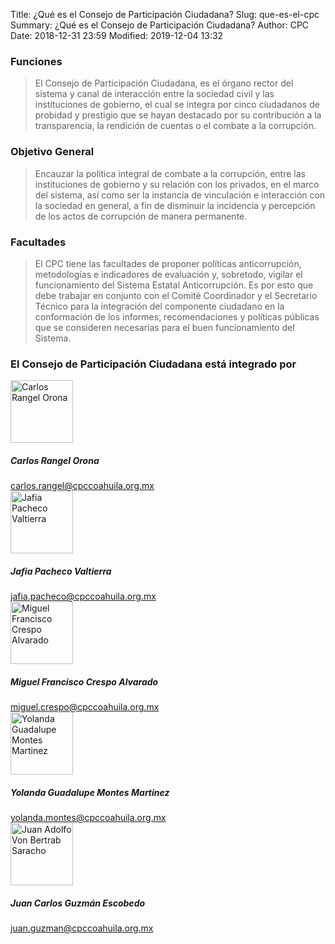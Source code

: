 Title: ¿Qué es el Consejo de Participación Ciudadana?
Slug: que-es-el-cpc
Summary: ¿Qué es el Consejo de Participación Ciudadana?
Author: CPC
Date: 2018-12-31 23:59
Modified: 2019-12-04 13:32


### Funciones

> El Consejo de Participación Ciudadana, es el órgano rector del sistema y canal
de interacción entre la sociedad civil y las instituciones de gobierno, el cual
se integra por cinco ciudadanos de probidad y prestigio que se hayan destacado
por su contribución a la transparencia, la rendición de cuentas o el combate a
la corrupción.

### Objetivo General

> Encauzar la política integral de combate a la corrupción, entre las
instituciones de gobierno y su relación con los privados, en el marco del
sistema, así como ser la instancia de vinculación e interacción con la sociedad
en general, a fin de disminuir la incidencia y percepción de los actos de
corrupción de manera permanente.

### Facultades

> El CPC tiene las facultades de proponer políticas anticorrupción, metodologías
e indicadores de evaluación y, sobretodo, vigilar el funcionamiento del Sistema
Estatal Anticorrupción. Es por esto que debe trabajar en conjunto con el Comité
Coordinador y el Secretario Técnico para la integración del componente ciudadano
en la conformación de los informes, recomendaciones y políticas públicas que se
consideren necesarias para el buen funcionamiento del Sistema.

### El Consejo de Participación Ciudadana está integrado por




<div class="media mb-4">
    <div class="w-25 mr-2">
        <img class="img-thumbnail" width="100" height="100" src="/theme/images/cpc-cro.jpg" alt="Carlos Rangel Orona">
    </div>
    <div class="media-body align-self-end">
        <h5 class="mt-0">Carlos Rangel Orona</h5>
        <a href="mailto:carlos.rangel@cpccoahuila.org.mx">carlos.rangel@cpccoahuila.org.mx</a>
    </div>
</div>

<div class="media mb-4">
    <div class="w-25 mr-2">
        <img class="img-thumbnail" width="100" height="100" src="/theme/images/cpc-jpv.jpg" alt="Jafia Pacheco Valtierra">
    </div>
    <div class="media-body align-self-end">
        <h5 class="mt-0">Jafia Pacheco Valtierra</h5>
        <a href="mailto:jafia.pacheco@cpccoahuila.org.mx">jafia.pacheco@cpccoahuila.org.mx</a>
    </div>
</div>

<div class="media mb-4">
    <div class="w-25 mr-2">
        <img class="img-thumbnail" width="100" height="100" src="/theme/images/cpc-mfca.jpg" alt="Miguel Francisco Crespo Alvarado">
    </div>
    <div class="media-body align-self-end">
        <h5 class="mt-0">Miguel Francisco Crespo Alvarado</h5>
        <a href="mailto:miguel.crespo@cpccoahuila.org.mx">miguel.crespo@cpccoahuila.org.mx</a>
    </div>


</div>

<div class="media mb-4">
    <div class="w-25 mr-2">
        <img class="img-thumbnail" width="100" height="100" src="/theme/images/cpc-ygmm.jpg" alt="Yolanda Guadalupe Montes Martinez">
    </div>
    <div class="media-body align-self-end">
        <h5 class="mt-0">Yolanda Guadalupe Montes Martinez</h5>
        <a href="mailto:miguel.crespo@cpccoahuila.org.mx">yolanda.montes@cpccoahuila.org.mx</a>
    </div>

    
</div>

<div class="media mb-4">
    <div class="w-25 mr-2">
        <img class="img-thumbnail" width="100" height="100" src="/theme/images/cpc-javbs.jpg" alt="Juan Adolfo Von Bertrab Saracho">
    </div>
    <div class="media-body align-self-end">
        <h5 class="mt-0">Juan Carlos Guzmán Escobedo</h5>
        <a href="mailto:adolfo.von.bertrab@cpccoahuila.org.mx">juan.guzman@cpccoahuila.org.mx</a>
    </div>
</div>
